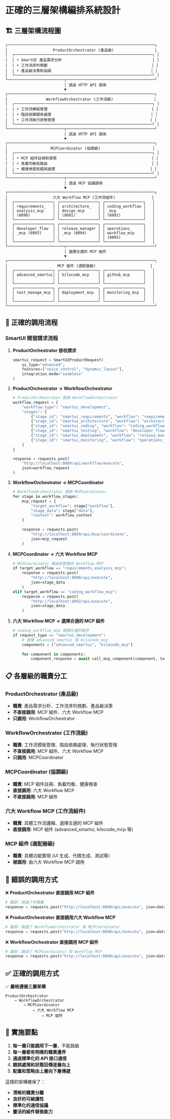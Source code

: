 # 正確的三層架構編排系統設計

## 🏗️ 三層架構流程圖

```
┌─────────────────────────────────────────────────────────────────┐
│                    ProductOrchestrator (產品級)                  │
│  ┌─────────────────────────────────────────────────────────────┐ │
│  │ • SmartUI 產品需求分析                                        │ │
│  │ • 工作流序列規劃                                              │ │
│  │ • 產品級決策和協調                                            │ │
│  └─────────────────────────────────────────────────────────────┘ │
└─────────────────────────┬───────────────────────────────────────┘
                          │ 透過 HTTP API 調用
                          ▼
┌─────────────────────────────────────────────────────────────────┐
│                 WorkflowOrchestrator (工作流級)                  │
│  ┌─────────────────────────────────────────────────────────────┐ │
│  │ • 工作流模板管理                                              │ │
│  │ • 階段依賴關係處理                                            │ │
│  │ • 工作流執行狀態管理                                          │ │
│  └─────────────────────────────────────────────────────────────┘ │
└─────────────────────────┬───────────────────────────────────────┘
                          │ 透過 HTTP API 調用
                          ▼
┌─────────────────────────────────────────────────────────────────┐
│                   MCPCoordinator (協調級)                       │
│  ┌─────────────────────────────────────────────────────────────┐ │
│  │ • MCP 組件註冊和發現                                          │ │
│  │ • 負載均衡和路由                                              │ │
│  │ • 健康檢查和錯誤處理                                          │ │
│  └─────────────────────────────────────────────────────────────┘ │
└─────────────────────────┬───────────────────────────────────────┘
                          │ 透過 MCP 協議調用
                          ▼
┌─────────────────────────────────────────────────────────────────┐
│                    六大 Workflow MCP (工作流組件)                │
│  ┌─────────────────┐ ┌─────────────────┐ ┌─────────────────┐   │
│  │ requirements_   │ │ architecture_   │ │ coding_workflow │   │
│  │ analysis_mcp    │ │ design_mcp      │ │ _mcp            │   │
│  │ (8090)          │ │ (8091)          │ │ (8092)          │   │
│  └─────────────────┘ └─────────────────┘ └─────────────────┘   │
│  ┌─────────────────┐ ┌─────────────────┐ ┌─────────────────┐   │
│  │ developer_flow  │ │ release_manager │ │ operations_     │   │
│  │ _mcp (8093)     │ │ _mcp (8094)     │ │ workflow_mcp    │   │
│  │                 │ │                 │ │ (8095)          │   │
│  └─────────────────┘ └─────────────────┘ └─────────────────┘   │
└─────────────────────────┬───────────────────────────────────────┘
                          │ 選擇合適的 MCP 組件
                          ▼
┌─────────────────────────────────────────────────────────────────┐
│                      MCP 組件 (適配器級)                        │
│  ┌─────────────────┐ ┌─────────────────┐ ┌─────────────────┐   │
│  │ advanced_smartui│ │ kilocode_mcp    │ │ github_mcp      │   │
│  │                 │ │                 │ │                 │   │
│  └─────────────────┘ └─────────────────┘ └─────────────────┘   │
│  ┌─────────────────┐ ┌─────────────────┐ ┌─────────────────┐   │
│  │ test_manage_mcp │ │ deployment_mcp  │ │ monitoring_mcp  │   │
│  │                 │ │                 │ │                 │   │
│  └─────────────────┘ └─────────────────┘ └─────────────────┘   │
└─────────────────────────────────────────────────────────────────┘
```

## 🔄 正確的調用流程

### SmartUI 開發請求流程

1. **ProductOrchestrator 接收請求**
   ```python
   smartui_request = SmartUIProductRequest(
       ui_type="advanced",
       features=["voice_control", "dynamic_layout"],
       integration_mode="seamless"
   )
   ```

2. **ProductOrchestrator → WorkflowOrchestrator**
   ```python
   # ProductOrchestrator 調用 WorkflowOrchestrator
   workflow_request = {
       "workflow_type": "smartui_development",
       "stages": [
           {"stage_id": "smartui_requirements", "workflow": "requirements_analysis_mcp"},
           {"stage_id": "smartui_architecture", "workflow": "architecture_design_mcp"},
           {"stage_id": "smartui_coding", "workflow": "coding_workflow_mcp"},
           {"stage_id": "smartui_testing", "workflow": "developer_flow_mcp"},
           {"stage_id": "smartui_deployment", "workflow": "release_manager_mcp"},
           {"stage_id": "smartui_monitoring", "workflow": "operations_workflow_mcp"}
       ]
   }
   
   response = requests.post(
       "http://localhost:8089/api/workflow/execute",
       json=workflow_request
   )
   ```

3. **WorkflowOrchestrator → MCPCoordinator**
   ```python
   # WorkflowOrchestrator 調用 MCPCoordinator
   for stage in workflow_stages:
       mcp_request = {
           "target_workflow": stage["workflow"],
           "stage_data": stage["data"],
           "context": workflow_context
       }
       
       response = requests.post(
           "http://localhost:8089/api/mcp/coordinate",
           json=mcp_request
       )
   ```

4. **MCPCoordinator → 六大 Workflow MCP**
   ```python
   # MCPCoordinator 路由到對應的 Workflow MCP
   if target_workflow == "requirements_analysis_mcp":
       response = requests.post(
           "http://localhost:8090/api/execute",
           json=stage_data
       )
   elif target_workflow == "coding_workflow_mcp":
       response = requests.post(
           "http://localhost:8092/api/execute", 
           json=stage_data
       )
   ```

5. **六大 Workflow MCP → 選擇合適的 MCP 組件**
   ```python
   # coding_workflow_mcp 選擇合適的組件
   if request_type == "smartui_development":
       # 選擇 advanced_smartui 和 kilocode_mcp
       components = ["advanced_smartui", "kilocode_mcp"]
       
       for component in components:
           component_response = await call_mcp_component(component, task_data)
   ```

## 📋 各層級的職責分工

### ProductOrchestrator (產品級)
- **職責**: 產品需求分析、工作流序列規劃、產品級決策
- **不直接調用**: MCP 組件、六大 Workflow MCP
- **只調用**: WorkflowOrchestrator

### WorkflowOrchestrator (工作流級)  
- **職責**: 工作流模板管理、階段依賴處理、執行狀態管理
- **不直接調用**: MCP 組件、六大 Workflow MCP
- **只調用**: MCPCoordinator

### MCPCoordinator (協調級)
- **職責**: MCP 組件註冊、負載均衡、健康檢查
- **直接調用**: 六大 Workflow MCP
- **不直接調用**: MCP 組件

### 六大 Workflow MCP (工作流組件)
- **職責**: 具體工作流邏輯、選擇合適的 MCP 組件
- **直接調用**: MCP 組件 (advanced_smartui, kilocode_mcp 等)

### MCP 組件 (適配器級)
- **職責**: 具體功能實現 (UI 生成、代碼生成、測試等)
- **被調用**: 由六大 Workflow MCP 調用

## 🚫 錯誤的調用方式

❌ **ProductOrchestrator 直接調用 MCP 組件**
```python
# 錯誤：跳過了中間層
response = requests.post("http://localhost:8098/api/execute", json=data)
```

❌ **ProductOrchestrator 直接調用六大 Workflow MCP**
```python
# 錯誤：跳過了 WorkflowOrchestrator 和 MCPCoordinator
response = requests.post("http://localhost:8090/api/execute", json=data)
```

❌ **WorkflowOrchestrator 直接調用 MCP 組件**
```python
# 錯誤：跳過了 MCPCoordinator 和 Workflow MCP
response = requests.post("http://localhost:8098/api/execute", json=data)
```

## ✅ 正確的調用方式

✅ **嚴格遵循三層架構**
```
ProductOrchestrator 
    → WorkflowOrchestrator 
        → MCPCoordinator 
            → 六大 Workflow MCP 
                → MCP 組件
```

## 🔧 實施要點

1. **每一層只能調用下一層**，不能跳級
2. **每一層都有明確的職責邊界**
3. **通過標準化的 API 接口通信**
4. **錯誤處理和狀態回傳逐層向上**
5. **配置和策略由上層向下層傳遞**

這樣的架構確保了：
- **清晰的職責分離**
- **良好的可維護性**
- **標準化的通信協議**
- **靈活的組件替換能力**

